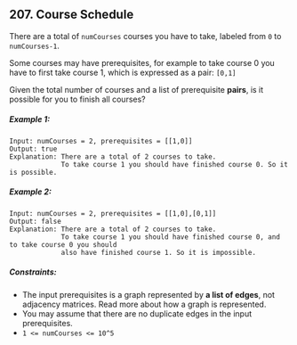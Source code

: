 ## 207. Course Schedule
There are a total of ```numCourses``` courses you have to take, labeled from ```0``` to ```numCourses-1```.

Some courses may have prerequisites, for example to take course 0 you have to first take course 1, which is expressed as a pair: ```[0,1]```

Given the total number of courses and a list of prerequisite **pairs**, is it possible for you to finish all courses?

##### Example 1:
```
Input: numCourses = 2, prerequisites = [[1,0]]
Output: true
Explanation: There are a total of 2 courses to take.
             To take course 1 you should have finished course 0. So it is possible.
```
##### Example 2:
```
Input: numCourses = 2, prerequisites = [[1,0],[0,1]]
Output: false
Explanation: There are a total of 2 courses to take.
             To take course 1 you should have finished course 0, and to take course 0 you should
             also have finished course 1. So it is impossible.
```

##### Constraints:

* The input prerequisites is a graph represented by **a list of edges**, not adjacency matrices. Read more about how a graph is represented.
* You may assume that there are no duplicate edges in the input prerequisites.
* ```1 <= numCourses <= 10^5```